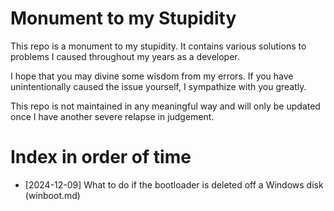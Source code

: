 # Monument to my Stupidity
This repo is a monument to my stupidity. It contains various solutions to problems I caused throughout my years as a developer.

I hope that you may divine some wisdom from my errors. If you have unintentionally caused the issue yourself, I sympathize with you greatly.

This repo is not maintained in any meaningful way and will only be updated once I have another severe relapse in judgement.

# Index in order of time
- [2024-12-09] What to do if the bootloader is deleted off a Windows disk (winboot.md)
